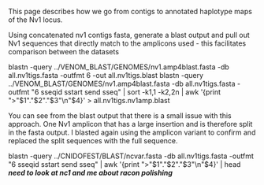 This page describes how we go from contigs to annotated haplotype maps of the Nv1 locus.

Using concatenated nv1 contigs fasta, generate a blast output and pull out Nv1 sequences that directly match to the amplicons used - this facilitates comparison between the datasets

blastn -query ../VENOM_BLAST/GENOMES/nv1.amp4blast.fasta -db all.nv1tigs.fasta -outfmt 6 -out all.nv1tigs.blast
blastn -query ../VENOM_BLAST/GENOMES/nv1.amp4blast.fasta -db all.nv1tigs.fasta -outfmt "6 sseqid sstart send sseq" | sort -k1,1 -k2,2n |  awk '{print ">"$1"."$2"."$3"\n"$4}' > all.nv1tigs.nv1amp.blast

You can see from the blast output that there is a small issue with this approach. One Nv1 amplicon that has a large insertion and is therefore split in the fasta output. I blasted again using the amplicon variant to confirm and replaced the split sequences with the full sequence.

blastn -query ../CNIDOFEST/BLAST/ncvar.fasta -db all.nv1tigs.fasta -outfmt "6 sseqid sstart send sseq" |  awk '{print ">"$1"."$2"."$3"\n"$4}' | head
***need to look at nc1 and me about racon polishing***



